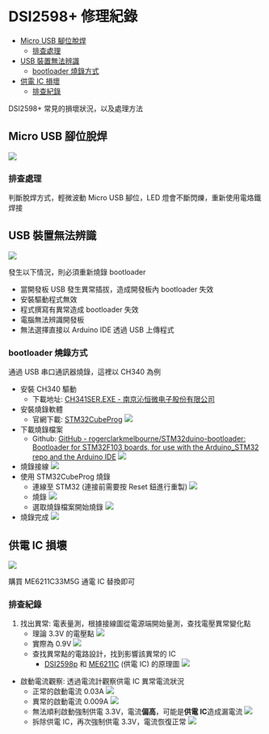 # DSI2598+ 修理紀錄

- [Micro USB 腳位脫焊](#micro-usb-%E8%85%B3%E4%BD%8D%E8%84%AB%E7%84%8A)
	- [排查處理](#%E6%8E%92%E6%9F%A5%E8%99%95%E7%90%86)
- [USB 裝置無法辨識](#usb-%E8%A3%9D%E7%BD%AE%E7%84%A1%E6%B3%95%E8%BE%A8%E8%AD%98)
	- [bootloader 燒錄方式](#bootloader-%E7%87%92%E9%8C%84%E6%96%B9%E5%BC%8F)
- [供電 IC 損壞](#%E4%BE%9B%E9%9B%BB-ic-%E6%90%8D%E5%A3%9E)
	- [排查紀錄](#%E6%8E%92%E6%9F%A5%E7%B4%80%E9%8C%84)


DSI2598+ 常見的損壞狀況，以及處理方法

## Micro USB 腳位脫焊

![](../attachment/Pasted%20image%2020241103204747.png)

### 排查處理
判斷脫焊方式，輕微波動 Micro USB 腳位，LED 燈會不斷閃爍，重新使用電烙鐵焊接

## USB 裝置無法辨識

![](../attachment/Clip_2024-11-03_19-58-40.png)

發生以下情況，則必須重新燒錄 bootloader
- 當開發板 USB 發生異常插拔，造成開發板內 bootloader 失效
- 安裝驅動程式無效
- 程式撰寫有異常造成 bootloader 失效
- 電腦無法辨識開發板
- 無法選擇直接以 Arduino IDE 透過 USB 上傳程式

### bootloader 燒錄方式

通過 USB 串口通訊器燒錄，這裡以 CH340 為例

- 安裝 CH340 驅動
	- 下載地址: [CH341SER.EXE - 南京沁恒微电子股份有限公司](https://www.wch.cn/download/ch341ser_exe.html)
- 安裝燒錄軟體
	- 官網下載: [STM32CubeProg](https://www.st.com/en/development-tools/st-link-v2.html#tools-software)
	![](../attachment/Clip_2024-11-03_20-36-57.png)
- 下載燒錄檔案
	- Github: [GitHub - rogerclarkmelbourne/STM32duino-bootloader: Bootloader for STM32F103 boards, for use with the Arduino\_STM32 repo and the Arduino IDE](https://github.com/rogerclarkmelbourne/STM32duino-bootloader)
	![](../attachment/Clip_2024-11-03_20-40-36.png)
- 燒錄接線
	![](../attachment/Pasted%20image%2020241103203152.png)
- 使用 STM32CubeProg 燒錄
	- 連線至 STM32 (連接前需要按 Reset 鈕進行重製)
		![](../attachment/Pasted%20image%2020241103204141.png)
	- 燒錄
		![](../attachment/Pasted%20image%2020241103204254.png)
	- 選取燒錄檔案開始燒錄
		![](../attachment/Pasted%20image%2020241103204300.png)
- 燒錄完成
	![](../attachment/Pasted%20image%2020241103204354.png)

## 供電 IC 損壞

![](../attachment/Pasted%20image%2020241103210027.png)

購買 ME6211C33M5G 通電 IC 替換即可

### 排查紀錄

1. 找出異常: 電表量測，根據接線圖從電源端開始量測，查找電壓異常變化點
	- 理論 3.3V 的電壓點
		![](../attachment/Pasted%20image%2020241103214301.png)
	- 實際為 0.9V
		![](../attachment/Pasted%20image%2020241103214535.png)
	- 查找異常點的電路設計，找到影響該異常的 IC
		- [DSI2598p](../使用者手冊/DSI2598P/dsi2598p.pdf) 和 [ME6211C](../使用者手冊/DSI2598P/ME6211.pdf) (供電 IC) 的原理圖
			![](../attachment/Pasted%20image%2020241103220107.png)
- 啟動電流觀察: 透過電流計觀察供電 IC 異常電流狀況
	- 正常的啟動電流 0.03A
		![](../attachment/Pasted%20image%2020241103221739.png)
	- 異常的啟動電流 0.009A
		![](../attachment/Pasted%20image%2020241103221854.png)
	- 無法順利啟動強制供電 3.3V，電流**偏高**，可能是**供電 IC**造成漏電流
		![](../attachment/Pasted%20image%2020241103222028.png)
	- 拆除供電 IC，再次強制供電 3.3V，電流恢復正常
		![](../attachment/Pasted%20image%2020241103222325.png)